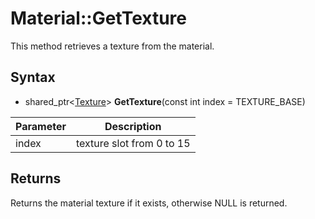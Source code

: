 # Material::GetTexture

This method retrieves a texture from the material.

## Syntax

- shared_ptr<[Texture](Texture.md)> **GetTexture**(const int index = TEXTURE_BASE)

| Parameter | Description |
|----|----|
| index | texture slot from 0 to 15 |

## Returns

Returns the material texture if it exists, otherwise NULL is returned.
